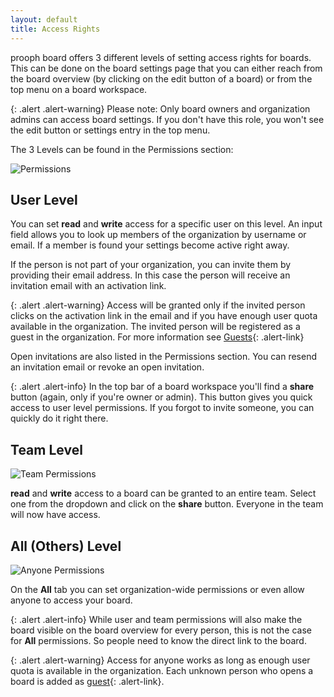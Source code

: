 ```yaml
---
layout: default
title: Access Rights
---
```


prooph board offers 3 different levels of setting access rights for boards. This can be done on the board settings page
that you can either reach from the board overview (by clicking on the edit button of a board) or from the top menu on a board workspace.

{: .alert .alert-warning}
Please note: Only board owners and organization admins can access board settings. If you don't have this role, you won't see the edit button or settings entry in the top menu.

The 3 Levels can be found in the Permissions section:

![Permissions]({{site.baseurl}}/assets/images/Access/Permissions.png)

## User Level

You can set **read** and **write** access for a specific user on this level. An input field allows you to look up members of the organization by username or email.
If a member is found your settings become active right away.

If the person is not part of your organization, you can invite them by providing their email address. In this case the person will receive an invitation email with an activation link.

{: .alert .alert-warning}
Access will be granted only if the invited person clicks on the activation link in the email and if you have enough user quota available in the organization. The invited person will be
registered as a guest in the organization. For more information see [Guests]({{site.baseurl}}/access_management/Managing-an-Organization.html#guests){: .alert-link}

Open invitations are also listed in the Permissions section. You can resend an invitation email or revoke an open invitation.

{: .alert .alert-info}
In the top bar of a board workspace you'll find a **share** button (again, only if you're owner or admin). This button gives you quick access to user level permissions. If you forgot to invite someone,
you can quickly do it right there.

## Team Level

![Team Permissions]({{site.baseurl}}/assets/images/Access/Team_Permissions.png)

**read** and **write** access to a board can be granted to an entire team. Select one from the dropdown and click on the **share** button.
Everyone in the team will now have access.

## All (Others) Level

![Anyone Permissions]({{site.baseurl}}/assets/images/Access/Anyone_Permissions.png)

On the **All** tab you can set organization-wide permissions or even allow anyone to access your board.

{: .alert .alert-info}
While user and team permissions will also make the board visible on the board overview for every person, this is not the case for **All** permissions.
So people need to know the direct link to the board.

{: .alert .alert-warning}
Access for anyone works as long as enough user quota is available in the organization. Each unknown person who opens a board is added as [guest]({{site.baseurl}}/access_management/Managing-an-Organization.html#guests){: .alert-link}.
